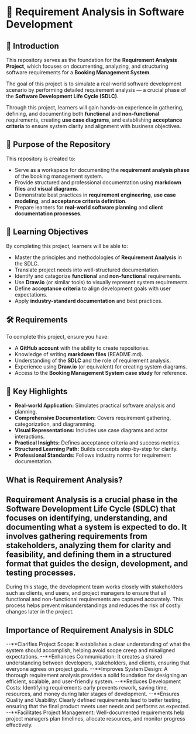 # 🧩 Requirement Analysis in Software Development

## 📘 Introduction
This repository serves as the foundation for the **Requirement Analysis Project**, which focuses on documenting, analyzing, and structuring software requirements for a **Booking Management System**.  

The goal of this project is to simulate a real-world software development scenario by performing detailed requirement analysis — a crucial phase of the **Software Development Life Cycle (SDLC)**.  

Through this project, learners will gain hands-on experience in gathering, defining, and documenting both **functional** and **non-functional** requirements, creating **use case diagrams**, and establishing **acceptance criteria** to ensure system clarity and alignment with business objectives.

## 🎯 Purpose of the Repository
This repository is created to:
- Serve as a workspace for documenting the **requirement analysis phase** of the booking management system.  
- Provide structured and professional documentation using **markdown files** and **visual diagrams**.  
- Demonstrate best practices in **requirement engineering**, **use case modeling**, and **acceptance criteria definition**.  
- Prepare learners for **real-world software planning** and **client documentation processes**.  

## 🧠 Learning Objectives
By completing this project, learners will be able to:
- Master the principles and methodologies of **Requirement Analysis** in the SDLC.  
- Translate project needs into well-structured documentation.  
- Identify and categorize **functional** and **non-functional** requirements.  
- Use **Draw.io** (or similar tools) to visually represent system requirements.  
- Define **acceptance criteria** to align development goals with user expectations.  
- Apply **industry-standard documentation** and best practices.  

## 🛠️ Requirements
To complete this project, ensure you have:
- A **GitHub account** with the ability to create repositories.  
- Knowledge of writing **markdown files** (README.md).  
- Understanding of the **SDLC** and the role of requirement analysis.  
- Experience using **Draw.io** (or equivalent) for creating system diagrams.  
- Access to the **Booking Management System case study** for reference.  

## 🌟 Key Highlights
- **Real-world Application:** Simulates practical software analysis and planning.  
- **Comprehensive Documentation:** Covers requirement gathering, categorization, and diagramming.  
- **Visual Representations:** Includes use case diagrams and actor interactions.  
- **Practical Insights:** Defines acceptance criteria and success metrics.  
- **Structured Learning Path:** Builds concepts step-by-step for clarity.  
- **Professional Standards:** Follows industry norms for requirement documentation.  

## What is Requirement Analysis?

## Requirement Analysis is a crucial phase in the Software Development Life Cycle (SDLC) that focuses on identifying, understanding, and documenting what a system is expected to do. It involves gathering requirements from stakeholders, analyzing them for clarity and feasibility, and defining them in a structured format that guides the design, development, and testing processes.

During this stage, the development team works closely with stakeholders such as clients, end users, and project managers to ensure that all functional and non-functional requirements are captured accurately. This process helps prevent misunderstandings and reduces the risk of costly changes later in the project.

## Importance of Requirement Analysis in SDLC

--**Clarifies Project Scope: It establishes a clear understanding of what the system should accomplish, helping avoid scope creep and misaligned expectations.
--**Enhances Communication: It creates a shared understanding between developers, stakeholders, and clients, ensuring that everyone agrees on project goals.
--**Improves System Design: A thorough requirement analysis provides a solid foundation for designing an efficient, scalable, and user-friendly system.
--**Reduces Development Costs: Identifying requirements early prevents rework, saving time, resources, and money during later stages of development.
--**Ensures Quality and Usability: Clearly defined requirements lead to better testing, ensuring that the final product meets user needs and performs as expected.
--**Facilitates Project Management: Well-documented requirements help project managers plan timelines, allocate resources, and monitor progress effectively.
